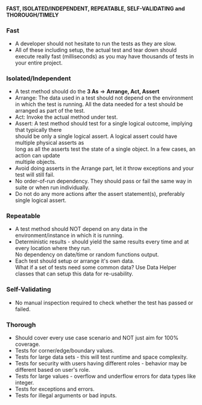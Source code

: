 #### FAST, ISOLATED/INDEPENDENT, REPEATABLE, SELF-VALIDATING and THOROUGH/TIMELY

### Fast
* A developer should not hesitate to run the tests as they are slow.
* All of these including setup, the actual test and tear down should execute really fast (milliseconds) as you may have thousands of tests in your entire project.

### Isolated/Independent
* A test method should do the **3 As** => **Arrange, Act, Assert**
* Arrange: The data used in a test should not depend on the environment in which the test is running. All the data needed for a test should be arranged as part of the test.
* Act: Invoke the actual method under test.
* Assert: A test method should test for a single logical outcome, implying that typically there  
  should be only a single logical assert. A logical assert could have multiple physical asserts as  
  long as all the asserts test the state of a single object. In a few cases, an action can update  
  multiple objects.
* Avoid doing asserts in the Arrange part, let it throw exceptions and your test will still fail.
* No order-of-run dependency. They should pass or fail the same way in suite or when run individually.
* Do not do any more actions after the assert statement(s), preferably single logical assert.

### Repeatable
* A test method should NOT depend on any data in the environment/instance in which it is running.
* Deterministic results - should yield the same results every time and at every location where they run.   
  No dependency on date/time or random functions output.  
* Each test should setup or arrange it's own data.  
  What if a set of tests need some common data? Use Data Helper classes that can setup this data for re-usability.

### Self-Validating
* No manual inspection required to check whether the test has passed or failed.

### Thorough
* Should cover every use case scenario and NOT just aim for 100% coverage.
* Tests for corner/edge/boundary values.
* Tests for large data sets - this will test runtime and space complexity.
* Tests for security with users having different roles - behavior may be different based on user's role.
* Tests for large values - overflow and underflow errors for data types like integer.
* Tests for exceptions and errors.
* Tests for illegal arguments or bad inputs.
